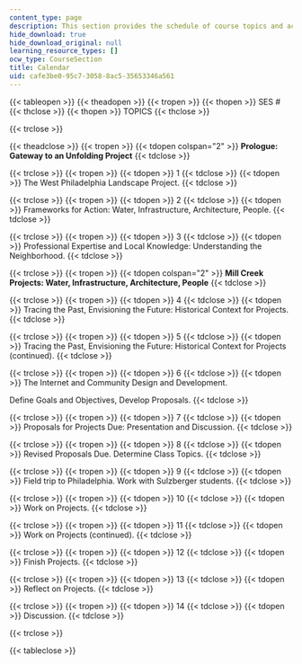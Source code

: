 ```yaml
---
content_type: page
description: This section provides the schedule of course topics and activities.
hide_download: true
hide_download_original: null
learning_resource_types: []
ocw_type: CourseSection
title: Calendar
uid: cafe3be0-95c7-3058-8ac5-35653346a561
---
```


{{< tableopen >}}
{{< theadopen >}}
{{< tropen >}}
{{< thopen >}}
SES #
{{< thclose >}}
{{< thopen >}}
TOPICS
{{< thclose >}}

{{< trclose >}}

{{< theadclose >}}
{{< tropen >}}
{{< tdopen colspan="2" >}}
**Prologue: Gateway to an Unfolding Project**
{{< tdclose >}}

{{< trclose >}}
{{< tropen >}}
{{< tdopen >}}
1
{{< tdclose >}}
{{< tdopen >}}
The West Philadelphia Landscape Project.
{{< tdclose >}}

{{< trclose >}}
{{< tropen >}}
{{< tdopen >}}
2
{{< tdclose >}}
{{< tdopen >}}
Frameworks for Action: Water, Infrastructure, Architecture, People.
{{< tdclose >}}

{{< trclose >}}
{{< tropen >}}
{{< tdopen >}}
3
{{< tdclose >}}
{{< tdopen >}}
Professional Expertise and Local Knowledge: Understanding the Neighborhood.
{{< tdclose >}}

{{< trclose >}}
{{< tropen >}}
{{< tdopen colspan="2" >}}
**Mill Creek Projects: Water, Infrastructure, Architecture, People**
{{< tdclose >}}

{{< trclose >}}
{{< tropen >}}
{{< tdopen >}}
4
{{< tdclose >}}
{{< tdopen >}}
Tracing the Past, Envisioning the Future: Historical Context for Projects.
{{< tdclose >}}

{{< trclose >}}
{{< tropen >}}
{{< tdopen >}}
5
{{< tdclose >}}
{{< tdopen >}}
Tracing the Past, Envisioning the Future: Historical Context for Projects (continued).
{{< tdclose >}}

{{< trclose >}}
{{< tropen >}}
{{< tdopen >}}
6
{{< tdclose >}}
{{< tdopen >}}
The Internet and Community Design and Development.  
  
Define Goals and Objectives, Develop Proposals.
{{< tdclose >}}

{{< trclose >}}
{{< tropen >}}
{{< tdopen >}}
7
{{< tdclose >}}
{{< tdopen >}}
Proposals for Projects Due: Presentation and Discussion.
{{< tdclose >}}

{{< trclose >}}
{{< tropen >}}
{{< tdopen >}}
8
{{< tdclose >}}
{{< tdopen >}}
Revised Proposals Due. Determine Class Topics.
{{< tdclose >}}

{{< trclose >}}
{{< tropen >}}
{{< tdopen >}}
9
{{< tdclose >}}
{{< tdopen >}}
Field trip to Philadelphia. Work with Sulzberger students.
{{< tdclose >}}

{{< trclose >}}
{{< tropen >}}
{{< tdopen >}}
10
{{< tdclose >}}
{{< tdopen >}}
Work on Projects.
{{< tdclose >}}

{{< trclose >}}
{{< tropen >}}
{{< tdopen >}}
11
{{< tdclose >}}
{{< tdopen >}}
Work on Projects (continued).
{{< tdclose >}}

{{< trclose >}}
{{< tropen >}}
{{< tdopen >}}
12
{{< tdclose >}}
{{< tdopen >}}
Finish Projects.
{{< tdclose >}}

{{< trclose >}}
{{< tropen >}}
{{< tdopen >}}
13
{{< tdclose >}}
{{< tdopen >}}
Reflect on Projects.
{{< tdclose >}}

{{< trclose >}}
{{< tropen >}}
{{< tdopen >}}
14
{{< tdclose >}}
{{< tdopen >}}
Discussion.
{{< tdclose >}}

{{< trclose >}}

{{< tableclose >}}